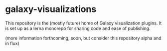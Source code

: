 # galaxy-visualizations

This repository is the (mostly future) home of Galaxy visualization plugins.
It is set up as a lerna monorepo for sharing code and ease of publishing.

(more information forthcoming, soon, but consider this repository alpha and in flux)
